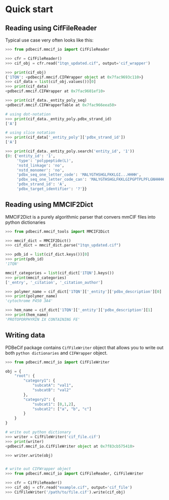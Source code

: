 # Quick start

## Reading using CifFileReader

Typical use case very often looks like this:

```python
>>> from pdbecif.mmcif_io import CifFileReader

>>> cfr = CifFileReader()
>>> cif_obj = cfr.read("1tqn_updated.cif", output='cif_wrapper')

>>> print(cif_obj)
{'1TQN': <pdbecif.mmcif.CIFWrapper object at 0x7fac9693c110>}
>>> cif_data = list(cif_obj.values())[0]
>>> print(cif_data)
<pdbecif.mmcif.CIFWrapper at 0x7fac9601ef10>

>>> print(cif_data._entity_poly_seq)
<pdbecif.mmcif.CIFWrapperTable at 0x7fac966eea50>

# using dot-notation
>>> print(cif_data._entity_poly.pdbx_strand_id)
['A']

# using slice notation
>>> print(cif_data['_entity_poly']['pdbx_strand_id'])
['A']

>>> print(cif_data._entity_poly.search('entity_id', '1'))
{0: {'entity_id': '1',
     'type': 'polypeptide(L)',
     'nstd_linkage': 'no',
     'nstd_monomer': 'no',
     'pdbx_seq_one_letter_code': 'MALYGTHSHGLFKKLGI...HHHH',
     'pdbx_seq_one_letter_code_can': 'MALYGTHSHGLFKKLGIPGPTPLPFLGNHHHH',
     'pdbx_strand_id': 'A',
     'pdbx_target_identifier': '?'}}
```

## Reading using MMCIF2Dict

MMCIF2Dict is a purely algorithmic parser that convers mmCIF files into python dictionaries

```python
>>> from pdbecif.mmcif_tools import MMCIF2Dict

>>> mmcif_dict = MMCIF2Dict()
>>> cif_dict = mmcif_dict.parse("1tqn_updated.cif")

>>> pdb_id = list(cif_dict.keys())[0]
>>> print(pdb_id)
'1TQN'

mmcif_categories = list(cif_dict['1TQN'].keys())
>>> print(mmcif_categories)
['_entry', '_citation', '_citation_author']

>>> polymer_name = cif_dict['1TQN']['_entity']['pdbx_description'][0]
>>> print(polymer_name)
'cytochrome P450 3A4'

>>> hem_name = cif_dict['1TQN']['_entity']['pdbx_description'][1]
>>> print(hem_name)
'PROTOPORPHYRIN IX CONTAINING FE'

```

## Writing data

PDBeCif package contains `CifFileWriter` object that allows you to write out
both `python dictionaries` and `CIFWrapper` object.

```python
>>> from pdbecif.mmcif_io import CifFileWriter

obj = {
    "root": {
        "category1": {
            "subcatA": "val1",
            "subcatB": "val2"
        },
        "category2": {
            "subcat1": [0,1,2],
            "subcat2": ["a", "b", "c"]
        }
    }
}

# write out python dictionary
>>> writer = CifFileWriter('cif_file.cif')
>>> print(writer)
<pdbecif.mmcif_io.CifFileWriter object at 0x7f83cb575410>

>>> writer.write(obj)


# write out CIFWrapper object
>>> from pdbecif.mmcif_io import CifFileReader, CifFileWriter

>>> cfr = CifFileReader()
>>> cif_obj = cfr.read("example.cif", output='cif_file')
>>> CifFileWriter('/path/to/file.cif').write(cif_obj)

```
